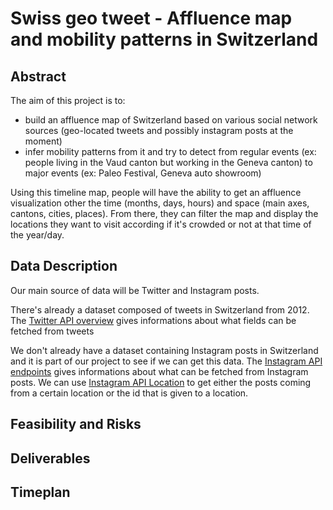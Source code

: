 # Swiss geo tweet - Affluence map and mobility patterns in Switzerland

## Abstract 

The aim of this project is to:
- build an affluence map of Switzerland based on various social network sources (geo-located tweets and possibly instagram posts at the moment)
- infer mobility patterns from it and try to detect from regular events (ex: people living in the Vaud canton but working in the Geneva canton) to major events (ex: Paleo Festival, Geneva auto showroom)

Using this timeline map, people will have the ability to get an affluence visualization other the time (months, days, hours) and space (main axes, cantons, cities, places). From there, they can filter the map and display the locations they want to visit according if it's crowded or not at that time of the year/day.

## Data Description

Our main source of data will be Twitter and Instagram posts.

There's already a dataset composed of tweets in Switzerland from 2012. The [Twitter API overview](https://dev.twitter.com/overview/api) gives informations about what fields can be fetched from tweets

We don't already have a dataset containing Instagram posts in Switzerland and it is part of our project to see if we can get this data. The [Instagram API endpoints](https://www.instagram.com/developer/endpoints/) gives informations about what can be fetched from Instagram posts.
We can use [Instagram API Location](https://www.instagram.com/developer/endpoints/locations/) to get either the posts coming from a certain location or the id that is given to a location.

## Feasibility and Risks

## Deliverables

## Timeplan
